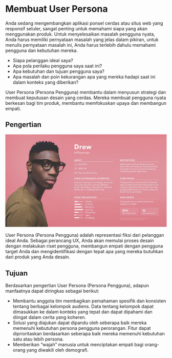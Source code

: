 # Membuat User Persona

Anda sedang mengembangkan aplikasi ponsel cerdas atau situs web yang responsif seluler, sangat penting untuk memahami siapa yang akan menggunakan produk. Untuk menyelesaikan masalah pengguna nyata, Anda harus memiliki pernyataan masalah yang jelas dalam pikiran, untuk menulis pernyataan masalah ini, Anda harus terlebih dahulu memahami pengguna dan kebutuhan mereka.

* Siapa pelanggan ideal saya?
* Apa pola perilaku pengguna saya saat ini?
* Apa kebutuhan dan tujuan pengguna saya?
* Apa masalah dan poin kekurangan apa yang mereka hadapi saat ini dalam konteks yang diberikan?

User Persona \(Persona Pengguna\) membantu dalam menyusun strategi dan membuat keputusan desain yang cerdas. Mereka membuat pengguna nyata berkesan bagi tim produk, membantu memfokuskan upaya dan membangun empati.

## Pengertian

![User Persona](../../.gitbook/assets/persona.jpg)

User Persona \(Persona Pengguna\) adalah representasi fiksi dari pelanggan ideal Anda. Sebagai perancang UX, Anda akan memulai proses desain dengan melakukan riset pengguna, membangun empati dengan pengguna target Anda dan mengidentifikasi dengan tepat apa yang mereka butuhkan dari produk yang Anda desain.

## Tujuan

Berdasarkan pengertian User Persona \(Persona Pengguna\), adapun manfaatnya dapat diringkas sebagai berikut:

* Membantu anggota tim membagikan pemahaman spesifik dan konsisten tentang berbagai kelompok audiens. Data tentang kelompok dapat dimasukkan ke dalam konteks yang tepat dan dapat dipahami dan diingat dalam cerita yang koheren.
* Solusi yang diajukan dapat dipandu oleh seberapa baik mereka memenuhi kebutuhan persona pengguna perorangan. Fitur dapat diprioritaskan berdasarkan seberapa baik mereka memenuhi kebutuhan satu atau lebih persona.
* Memberikan “wajah” manusia untuk menciptakan empati bagi orang-orang yang diwakili oleh demografi.

